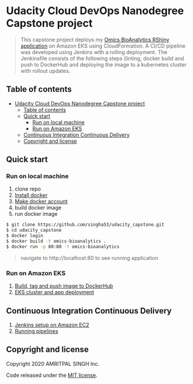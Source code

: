 # Udacity Cloud DevOps Nanodegree Capstone project

> This capstone project deploys my [Omics BioAnalytics RShiny application](https://github.com/singha53/omicsBioAnalytics) on Amazon EKS using CloudFormation. A CI/CD pipeline was developed using Jenkins with a rolling deployment. The Jenkinsfile consists of the following steps (linting, docker build and push to DockerHub and deploying the image to a kubernetes cluster with rollout updates.

## Table of contents

- [Udacity Cloud DevOps Nanodegree Capstone project](#udacity-cloud-devops-nanodegree-capstone-project)
  - [Table of contents](#table-of-contents)
  - [Quick start](#quick-start)
    - [Run on local machine](#run-on-local-machine)
    - [Run on Amazon EKS](#run-on-amazon-eks)
  - [Continuous Integration Continuous Delivery](#continuous-integration-continuous-delivery)
  - [Copyright and license](#copyright-and-license)

## Quick start

### Run on local machine
1) clone repo
2) [Install docker](https://docs.docker.com/get-docker/)
3) [Make docker account](https://hub.docker.com/signup)
4) build docker image
5) run docker image

```bash
$ git clone https://github.com/singha53/udacity_capstone.git
$ cd udacity_capstone
$ docker login
$ docker build -t omics-bioanalytics .
$ docker run -p 80:80 -t omics-bioanalytics
```

> navigate to http://localhost:80 to see running application

### Run on Amazon EKS

1) [Build, tag and push image to DockerHub](https://github.com/singha53/udacity_capstone/blob/master/docs/dockerhub.md)
2) [EKS cluster and app deployment](https://github.com/singha53/udacity_capstone/blob/master/docs/eks_create.md)

## Continuous Integration Continuous Delivery

1) [Jenkins setup on Amazon EC2](https://github.com/singha53/udacity_capstone/blob/master/docs/jenkins.md)
2) [Running pipelines](https://github.com/singha53/udacity_capstone/blob/master/docs/pipeline.md)

## Copyright and license

Copyright 2020 AMRITPAL SINGH Inc.

Code released under the [MIT license](https://github.com/singha53/udacity_capstone/blob/master/LICENSE).